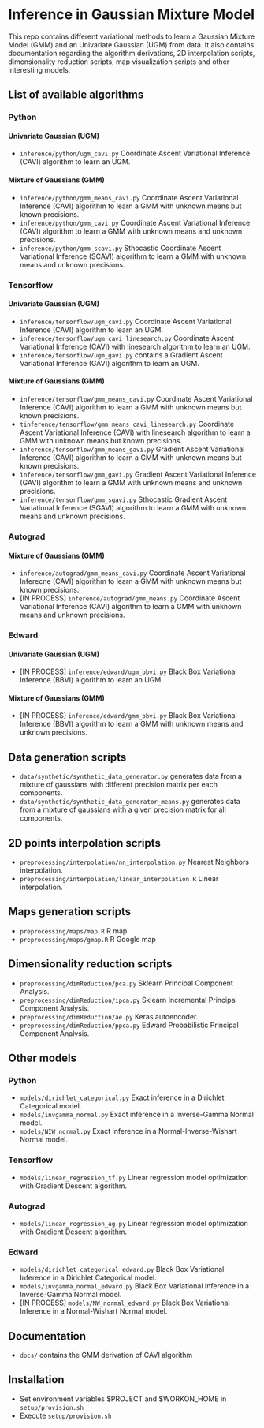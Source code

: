 # Inference in Gaussian Mixture Model

This repo contains different variational methods to learn a Gaussian Mixture 
Model (GMM) and an Univariate Gaussian (UGM) from data. It also contains 
documentation regarding the algorithm derivations, 2D interpolation scripts,
dimensionality reduction scripts, map visualization scripts and other 
interesting models.


## List of available algorithms

### Python
#### Univariate Gaussian (UGM)
- `inference/python/ugm_cavi.py` Coordinate Ascent Variational Inference (CAVI)
algorithm to learn an UGM.
#### Mixture of Gaussians (GMM)
- `inference/python/gmm_means_cavi.py` Coordinate Ascent Variational Inference (CAVI)
 algorithm to learn a GMM with unknown means but known precisions.
- `inference/python/gmm_cavi.py` Coordinate Ascent Variational Inference (CAVI)
 algorithm to learn a GMM with unknown means and unknown precisions.
- `inference/python/gmm_scavi.py` Sthocastic Coordinate Ascent Variational Inference (SCAVI)
 algorithm to learn a GMM with unknown means and unknown precisions.

### Tensorflow 
#### Univariate Gaussian (UGM)
- `inference/tensorflow/ugm_cavi.py` Coordinate Ascent Variational Inference (CAVI) 
 algorithm to learn an UGM.
- `inference/tensorflow/ugm_cavi_linesearch.py` Coordinate Ascent Variational Inference
 (CAVI) with linesearch algorithm to learn an UGM.
- `inference/tensorflow/ugm_gavi.py` contains a Gradient Ascent Variational Inference 
 (GAVI) algorithm to learn an UGM.
#### Mixture of Gaussians (GMM)
- `inference/tensorflow/gmm_means_cavi.py` Coordinate Ascent Variational Inference 
(CAVI) algorithm to learn a GMM with unknown means but known precisions.
- `tinference/tensorflow/gmm_means_cavi_linesearch.py` Coordinate Ascent Variational
 Inference (CAVI) with linesearch algorithm to learn a GMM with unknown 
 means but known precisions.
- `inference/tensorflow/gmm_means_gavi.py` Gradient Ascent Variational Inference 
(GAVI) algorithm to learn a GMM with unknown means but known precisions.
- `ìnference/tensorflow/gmm_gavi.py` Gradient Ascent Variational Inference (GAVI) algorithm
to learn a GMM with unknown means and unknown precisions.
- `inference/tensorflow/gmm_sgavi.py` Sthocastic Gradient Ascent Variational Inference (SGAVI)
algorithm to learn a GMM with unknown means and unknown precisions.

### Autograd
#### Mixture of Gaussians (GMM)
- `inference/autograd/gmm_means_cavi.py` Coordinate Ascent Variational Inferecne (CAVI)
 algorithm to learn a GMM with unknown means but known precisions.
- [IN PROCESS] `inference/autograd/gmm_means.py` Coordinate Ascent Variational Inference (CAVI)
 algorithm to learn a GMM with unknown means and unknown precisions.
 
### Edward
#### Univariate Gaussian (UGM)
- [IN PROCESS] `inference/edward/ugm_bbvi.py` Black Box Variational Inference (BBVI)
 algorithm to learn an UGM.
#### Mixture of Gaussians (GMM)
- [IN PROCESS] `inference/edward/gmm_bbvi.py` Black Box Variational Inference (BBVI)
 algorithm to learn a GMM with unknown means and unknown precisions.


## Data generation scripts
- `data/synthetic/synthetic_data_generator.py` generates data from a mixture of 
 gaussians with different precision matrix per each components. 
- `data/synthetic/synthetic_data_generator_means.py` generates data from a mixture
 of gaussians with a given precision matrix for all components. 
 
 
## 2D points interpolation scripts
- `preprocessing/interpolation/nn_interpolation.py` Nearest Neighbors interpolation.
- `preprocessing/interpolation/linear_interpolation.R` Linear interpolation.


## Maps generation scripts
- `preprocessing/maps/map.R`  R map
- `preprocessing/maps/gmap.R` R Google map
 
 
## Dimensionality reduction scripts
- `preprocessing/dimReduction/pca.py` Sklearn Principal Component Analysis.
- `preprocessing/dimReduction/ipca.py` Sklearn Incremental Principal
 Component Analysis.
- `preprocessing/dimReduction/ae.py` Keras autoencoder.
- `preprocessing/dimReduction/ppca.py` Edward Probabilistic Principal
 Component Analysis.
 
 
## Other models

### Python
- `models/dirichlet_categorical.py` Exact inference in a Dirichlet Categorical
 model.
- `models/invgamma_normal.py` Exact inference in a Inverse-Gamma Normal
 model.
- `models/NIW_normal.py` Exact inference in a Normal-Inverse-Wishart Normal
 model.
 
### Tensorflow
- `models/linear_regression_tf.py` Linear regression model optimization 
 with Gradient Descent algorithm.

### Autograd
- `models/linear_regression_ag.py` Linear regression model optimization
 with Gradient Descent algorithm.
 
### Edward
- `models/dirichlet_categorical_edward.py` Black Box Variational Inference
 in a Dirichlet Categorical model.
- `models/invgamma_normal_edward.py` Black Box Variational Inference in a 
 Inverse-Gamma Normal model.
- [IN PROCESS] `models/NW_normal_edward.py` Black Box Variational Inference in a
 Normal-Wishart Normal model.


## Documentation
- `docs/` contains the GMM derivation of CAVI algorithm 


## Installation
- Set environment variables $PROJECT and $WORKON_HOME in `setup/provision.sh`
- Execute `setup/provision.sh`